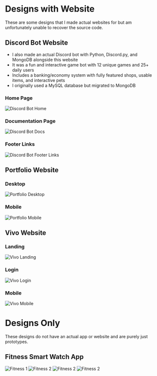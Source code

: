 # Designs with Website

These are some designs that I made actual websites for but am unfortunately unable to recover the source code.

## Discord Bot Website

* I also made an actual Discord bot with Python, Discord.py, and MongoDB alongside this website
* It was a fun and interactive game bot with 12 unique games and 25+ daily users
* Includes a banking/economy system with fully featured shops, usable items, and interactive pets
* I originally used a MySQL database but migrated to MongoDB

### Home Page

<img
    src="Images/Design with Website/Discord Bot/YB - Home.png"
    alt="Discord Bot Home"
/>

### Documentation Page

<img
    src="Images/Design with Website/Discord Bot/YB - Docs.png"
    alt="Discord Bot Docs"
/>

### Footer Links

<img
    src="Images/Design with Website/Discord Bot/YB - Footer Links.png"
    alt="Discord Bot Footer Links"
/>

## Portfolio Website

### Desktop

<img
    src="Images/Design with Website/Portfolio/Portfolio - Desktop.png"
    alt="Portfolio Desktop"
/>

### Mobile

<img
    src="Images/Design with Website/Portfolio/Portfolio - Mobile.png"
    alt="Portfolio Mobile"
/>

## Vivo Website

### Landing

<img
    src="Images/Design with Website/Vivo/Vivo - Landing.png"
    alt="Vivo Landing"
/>

### Login

<img
    src="Images/Design with Website/Vivo/Vivo - Login.png"
    alt="Vivo Login"
/>

### Mobile

<img
    src="Images/Design with Website/Vivo/Vivo - Mobile.png"
    alt="Vivo Mobile"
/>

# Designs Only

These designs do not have an actual app or website and are purely just prototypes.

## Fitness Smart Watch App

<img
    src="Images/Design Only/Fitness/Fitness 1.png"
    alt="Fitness 1"
/>
<img
    src="Images/Design Only/Fitness/Fitness 2.png"
    alt="Fitness 2"
/>
<img
    src="Images/Design Only/Fitness/Fitness 3.png"
    alt="Fitness 2"
/>
<img
    src="Images/Design Only/Fitness/Fitness 4.png"
    alt="Fitness 2"
/>